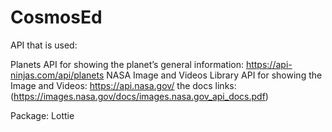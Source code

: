 # CosmosEd

API that is used:

Planets API for showing the planet’s general information: https://api-ninjas.com/api/planets
NASA Image and Videos Library API for showing the Image and Videos: https://api.nasa.gov/
the docs links:  (https://images.nasa.gov/docs/images.nasa.gov_api_docs.pdf)

Package: Lottie
